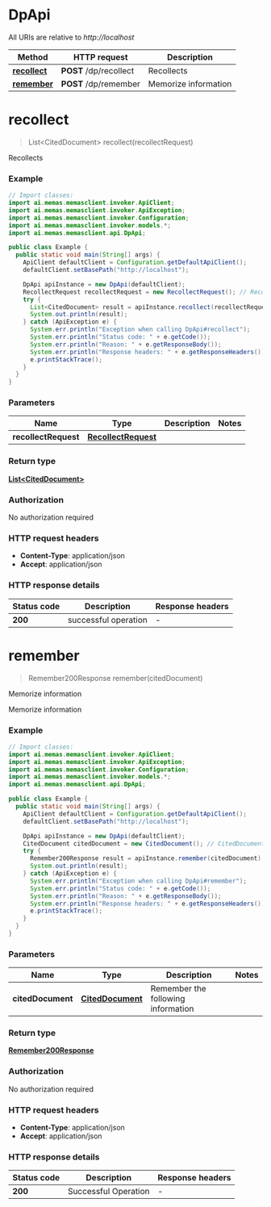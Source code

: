 # DpApi

All URIs are relative to *http://localhost*

| Method | HTTP request | Description |
|------------- | ------------- | -------------|
| [**recollect**](DpApi.md#recollect) | **POST** /dp/recollect | Recollects |
| [**remember**](DpApi.md#remember) | **POST** /dp/remember | Memorize information |


<a id="recollect"></a>
# **recollect**
> List&lt;CitedDocument&gt; recollect(recollectRequest)

Recollects



### Example
```java
// Import classes:
import ai.memas.memasclient.invoker.ApiClient;
import ai.memas.memasclient.invoker.ApiException;
import ai.memas.memasclient.invoker.Configuration;
import ai.memas.memasclient.invoker.models.*;
import ai.memas.memasclient.api.DpApi;

public class Example {
  public static void main(String[] args) {
    ApiClient defaultClient = Configuration.getDefaultApiClient();
    defaultClient.setBasePath("http://localhost");

    DpApi apiInstance = new DpApi(defaultClient);
    RecollectRequest recollectRequest = new RecollectRequest(); // RecollectRequest | 
    try {
      List<CitedDocument> result = apiInstance.recollect(recollectRequest);
      System.out.println(result);
    } catch (ApiException e) {
      System.err.println("Exception when calling DpApi#recollect");
      System.err.println("Status code: " + e.getCode());
      System.err.println("Reason: " + e.getResponseBody());
      System.err.println("Response headers: " + e.getResponseHeaders());
      e.printStackTrace();
    }
  }
}
```

### Parameters

| Name | Type | Description  | Notes |
|------------- | ------------- | ------------- | -------------|
| **recollectRequest** | [**RecollectRequest**](RecollectRequest.md)|  | |

### Return type

[**List&lt;CitedDocument&gt;**](CitedDocument.md)

### Authorization

No authorization required

### HTTP request headers

 - **Content-Type**: application/json
 - **Accept**: application/json

### HTTP response details
| Status code | Description | Response headers |
|-------------|-------------|------------------|
| **200** | successful operation |  -  |

<a id="remember"></a>
# **remember**
> Remember200Response remember(citedDocument)

Memorize information

Memorize information

### Example
```java
// Import classes:
import ai.memas.memasclient.invoker.ApiClient;
import ai.memas.memasclient.invoker.ApiException;
import ai.memas.memasclient.invoker.Configuration;
import ai.memas.memasclient.invoker.models.*;
import ai.memas.memasclient.api.DpApi;

public class Example {
  public static void main(String[] args) {
    ApiClient defaultClient = Configuration.getDefaultApiClient();
    defaultClient.setBasePath("http://localhost");

    DpApi apiInstance = new DpApi(defaultClient);
    CitedDocument citedDocument = new CitedDocument(); // CitedDocument | Remember the following information
    try {
      Remember200Response result = apiInstance.remember(citedDocument);
      System.out.println(result);
    } catch (ApiException e) {
      System.err.println("Exception when calling DpApi#remember");
      System.err.println("Status code: " + e.getCode());
      System.err.println("Reason: " + e.getResponseBody());
      System.err.println("Response headers: " + e.getResponseHeaders());
      e.printStackTrace();
    }
  }
}
```

### Parameters

| Name | Type | Description  | Notes |
|------------- | ------------- | ------------- | -------------|
| **citedDocument** | [**CitedDocument**](CitedDocument.md)| Remember the following information | |

### Return type

[**Remember200Response**](Remember200Response.md)

### Authorization

No authorization required

### HTTP request headers

 - **Content-Type**: application/json
 - **Accept**: application/json

### HTTP response details
| Status code | Description | Response headers |
|-------------|-------------|------------------|
| **200** | Successful Operation |  -  |

